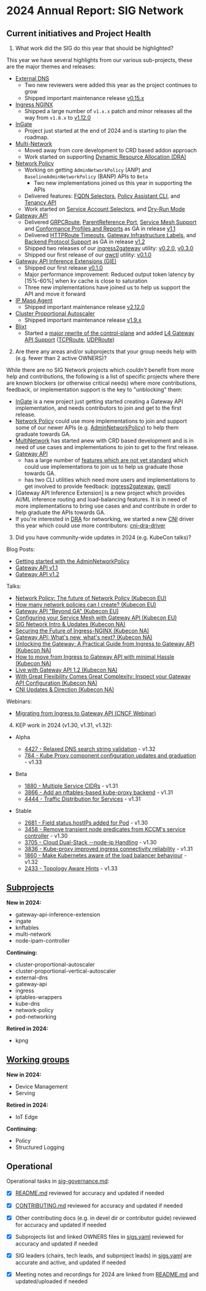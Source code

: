 # 2024 Annual Report: SIG Network

## Current initiatives and Project Health

1. What work did the SIG do this year that should be highlighted?

This year we have several highlights from our various sub-projects, these are
the major themes and releases:

- [External DNS](https://github.com/kubernetes-sigs/external-dns)
  - Two new reviewers were added this year as the project continues to grow
  - Shipped important maintenance release [v0.15.x](https://github.com/kubernetes-sigs/external-dns/releases/tag/v0.15.0)
- [Ingress NGINX](https://github.com/kubernetes/ingress-nginx)
  - Shipped a large number of `v1.x.x` patch and minor releases all the way from `v1.8.x` to [v1.12.0](https://github.com/kubernetes/ingress-nginx/releases/tag/controller-v1.12.0)
- [InGate](https://github.com/kubernetes-sigs/ingate)
  - Project just started at the end of 2024 and is starting to plan the roadmap.
- [Multi-Network](https://github.com/kubernetes-sigs/multi-network-api)
  - Moved away from core development to CRD based addon approach
  - Work started on supporting [Dynamic Resource Allocation (DRA)]
- [Network Policy](https://github.com/kubernetes-sigs/network-policy-api)
  - Working on getting `AdminNetworkPolicy` (ANP) and `BaselineAdminNetworkPolicy` (BANP) APIs to `Beta`
    - Two new implementations joined us this year in supporting the APIs
  - Delivered features: [FQDN Selectors], [Policy Assistant CLI], and [Tenancy API]
  - Work started on [Service Account Selectors], and [Dry-Run Mode]
- [Gateway API](https://github.com/kubernetes-sigs/gateway-api)
  - Delivered [GRPCRoute], [ParentReference Port], [Service Mesh Support] and [Conformance Profiles and Reports] as GA in release [v1.1][gwv1.1]
  - Delivered [HTTPRoute Timeouts], [Gateway Infrastructure Labels], and [Backend Protocol Support] as GA in release [v1.2][gwv1.2]
  - Shipped two releases of our [ingress2gateway] utility: [v0.2.0][i2gv0.2], [v0.3.0][i2gv0.3]
  - Shipped our first release of our [gwctl] utility: [v0.1.0][gwctlv0.1]
- [Gateway API Inference Extensions (GIE)](https://github.com/kubernetes-sigs/gateway-api-inference-extension)
  - Shipped our first release [v0.1.0](https://github.com/kubernetes-sigs/gateway-api-inference-extension)
  - Major performance improvement: Reduced output token latency by [15%-60%] when kv cache is close to saturation
  - Three new implementations have joined us to help us support the API and move it forward
- [IP Masq Agent](https://github.com/kubernetes-sigs/ip-masq-agent)
  - Shipped important maintenance release [v2.12.0](https://github.com/kubernetes-sigs/ip-masq-agent/releases/tag/v2.12.0)
- [Cluster Proportional Autoscaler](https://github.com/kubernetes-sigs/cluster-proportional-autoscaler)
  - Shipped important maintenance release [v1.9.x](https://github.com/kubernetes-sigs/cluster-proportional-autoscaler/releases/tag/v1.9.0)
- [Blixt](https://github.com/kubernetes-sigs/blixt)
  - Started a [major rewrite of the control-plane] and added [L4 Gateway API Support] ([TCPRoute], [UDPRoute])

[Dynamic Resource Allocation (DRA)]:https://kubernetes.io/docs/concepts/scheduling-eviction/dynamic-resource-allocation/
[FQDN Selectors]:https://network-policy-api.sigs.k8s.io/npeps/npep-133/
[Policy Assistant CLI]:https://github.com/kubernetes-sigs/network-policy-api/releases/tag/v0.0.1-policy-assistant
[Tenancy API]:https://network-policy-api.sigs.k8s.io/npeps/npep-122/
[Service Account Selectors]:https://github.com/kubernetes-sigs/network-policy-api/pull/274
[Dry-Run Mode]:https://github.com/kubernetes-sigs/network-policy-api/pull/276
[GRPCRoute]:https://gateway-api.sigs.k8s.io/guides/grpc-routing/
[ParentReference Port]:https://gateway-api.sigs.k8s.io/reference/spec/#gateway.networking.k8s.io%2fv1.ParentReference
[Service Mesh Support]:https://gateway-api.sigs.k8s.io/mesh/
[Conformance Profiles and Reports]:https://gateway-api.sigs.k8s.io/geps/gep-1709/
[HTTPRoute Timeouts]:https://gateway-api.sigs.k8s.io/geps/gep-1742/
[Gateway Infrastructure Labels]:https://gateway-api.sigs.k8s.io/reference/spec/#gateway.networking.k8s.io/v1.GatewayInfrastructure
[Backend Protocol Support]:https://github.com/kubernetes/enhancements/tree/master/keps/sig-network/3726-standard-application-protocols
[ingress2gateway]:https://github.com/kubernetes-sigs/ingress2gateway
[gwctl]:https://github.com/kubernetes-sigs/gwctl
[major rewrite of the control-plane]:https://github.com/kubernetes-sigs/blixt/milestone/8
[L4 Gateway API Support]:https://github.com/kubernetes-sigs/blixt/issues/303
[TCPRoute]:https://gateway-api.sigs.k8s.io/references/spec/#gateway.networking.k8s.io/v1alpha2.TCPRoute
[UDPRoute]:https://gateway-api.sigs.k8s.io/references/spec/#gateway.networking.k8s.io/v1alpha2.UDPRoute

[gwv1.1]:https://github.com/kubernetes-sigs/gateway-api/releases/tag/v1.1.0
[gwv1.2]:https://github.com/kubernetes-sigs/gateway-api/releases/tag/v1.2.0
[i2gv0.2]:https://github.com/kubernetes-sigs/ingress2gateway/releases/tag/v0.2.0
[i2gv0.3]:https://github.com/kubernetes-sigs/ingress2gateway/releases/tag/v0.3.0
[gwctlv0.1]:https://github.com/kubernetes-sigs/gwctl/releases/tag/v0.1.0

2. Are there any areas and/or subprojects that your group needs help with (e.g. fewer than 2 active OWNERS)?

While there are no SIG Network projects which _couldn't_ benefit from more help
and contributions, the following is a list of specific projects where there are
known blockers (or otherwise critical needs) where more contributions, feedback,
or implementation support is the key to "unblocking" them:

- [InGate] is a new project just getting started creating a Gateway API implementation, and needs contributors to join and get to the first release.
- [Network Policy] could use more implementations to join and support some of our newer APIs (e.g. [AdminNetworkPolicy]) to help them graduate towards GA.
- [MultiNetwork] has started anew with CRD based development and is in need of use cases and implementations to join to get to the first release.
- [Gateway API]
  - has a large number of [features which are not yet standard] which could use implementations to join us to help us graduate those towards GA.
  - has two CLI utilities which need more users and implementations to get involved to provide feedback: [ingress2gateway], [gwctl]
- [Gateway API Inference Extension] is a new project which provides AI/ML inference routing and load-balancing features. It is in need of more implementations to bring use cases and and contribute in order to help graduate the APIs towards GA.
- If you're interested in [DRA] for networking, we started a new [CNI] driver this year which could use more contributors: [cni-dra-driver]

[README.md]:https://github.com/kubernetes/community/blob/master/sig-network/README.md
[charter]:https://github.com/kubernetes/community/blob/master/sig-network/charter.md
[InGate]:https://github.com/kubernetes-sigs/ingate
[Network Policy]:https://github.com/kubernetes-sigs/network-policy-api
[AdminNetworkPolicy]:https://network-policy-api.sigs.k8s.io/reference/spec/#policy.networking.k8s.io%2fv1alpha1.AdminNetworkPolicy
[MultiNetwork]:https://github.com/kubernetes-sigs/multi-network-api
[Gateway API]:https://github.com/kubernetes-sigs/gateway-api
[features which are not yet standard]:https://gateway-api.sigs.k8s.io/geps/overview/
[ingress2gateway]:https://github.com/kubernetes-sigs/ingress2gateway
[gwctl]:https://github.com/kubernetes-sigs/gwctl
[DRA]:https://kubernetes.io/docs/concepts/scheduling-eviction/dynamic-resource-allocation/
[CNI]:https://www.cni.dev/
[cni-dra-driver]:https://github.com/kubernetes-sigs/cni-dra-driver

3. Did you have community-wide updates in 2024 (e.g. KubeCon talks)?

Blog Posts:

- [Getting started with the AdminNetworkPolicy](https://network-policy-api.sigs.k8s.io/blog/2024/01/30/getting-started-with-the-adminnetworkpolicy-api/)
- [Gateway API v1.1](https://kubernetes.io/blog/2024/05/09/gateway-api-v1-1/)
- [Gateway API v1.2](https://kubernetes.io/blog/2024/11/21/gateway-api-v1-2/)

Talks:

- [Network Policy: The future of Network Policy (Kubecon EU)](https://sched.co/1Yhhb)
- [How many network policies can I create? (Kubecon EU)](https://kccnceu2024.sched.com/event/1YeMI)
- [Gateway API "Beyond GA" (Kubecon EU)](https://kccnceu2024.sched.com/event/50c69a019a6fb2935d5f19cbb30f0ce3)
- [Configuring your Service Mesh with Gateway API (Kubecon EU)](https://kccnceu2024.sched.com/event/1YeOL)
- [SIG Network Intro & Updates (Kubecon NA)](https://kccncna2024.sched.com/event/1hovJ)
- [Securing the Future of Ingress-NGINX (Kubecon NA)](https://kccncna2024.sched.com/event/1hoxW)
- [Gateway API: What's new, what's next? (Kubecon NA)](https://kccncna2024.sched.com/event/1hoxF)
- [Unlocking the Gateway: A Practical Guide from Ingress to Gateway API (Kubecon NA)](https://cfp.cloud-native.rejekts.io/cloud-native-rejekts-eu-paris-2024/talk/KEYQD9/)
- [How to move from Ingress to Gateway API with minimal Hassle (Kubecon NA)](https://kccncna2024.sched.com/event/1i7ng)
- [Live with Gateway API 1.2 (Kubecon NA)](https://kccncna2024.sched.com/event/1i7np)
- [With Great Flexibility Comes Great Complexity: Inspect your Gateway API Configuration (Kubecon NA)](https://kccncna2024.sched.com/event/1i7s2)
- [CNI Updates & Direction (Kubecon NA)](https://kccncna2024.sched.com/event/1how8)

Webinars:

- [Migrating from Ingress to Gateway API (CNCF Webinar)](https://community.cncf.io/events/details/cncf-cncf-online-programs-presents-cncf-on-demand-webinar-ingress2gateway-migrating-from-ingress-to-gateway-api/)

4. KEP work in 2024 (v1.30, v1.31, v1.32):

- Alpha
  - [4427 - Relaxed DNS search string validation](https://github.com/kubernetes/enhancements/tree/master/keps/sig-network/4427-relaxed-dns-search-validation) - v1.32
  - [784 - Kube Proxy component configuration updates and graduation](https://github.com/kubernetes/enhancements/tree/master/keps/sig-network/784-kube-proxy-component-config) - v1.33

- Beta
  - [1880 - Multiple Service CIDRs](https://github.com/kubernetes/enhancements/tree/master/keps/sig-network/1880-multiple-service-cidrs) - v1.31
  - [3866 - Add an nftables-based kube-proxy backend](https://github.com/kubernetes/enhancements/tree/master/keps/sig-network/3866-nftables-proxy) - v1.31
  - [4444 - Traffic Distribution for Services](https://github.com/kubernetes/enhancements/tree/master/keps/sig-network/4444-service-traffic-distribution) - v1.31

- Stable
  - [2681 - Field status.hostIPs added for Pod](https://github.com/kubernetes/enhancements/tree/master/keps/sig-network/2681-pod-host-ip) - v1.30
  - [3458 - Remove transient node predicates from KCCM's service controller](https://github.com/kubernetes/enhancements/tree/master/keps/sig-network/3458-remove-transient-node-predicates-from-service-controller) - v1.30
  - [3705 - Cloud Dual-Stack --node-ip Handling](https://github.com/kubernetes/enhancements/tree/master/keps/sig-network/3705-cloud-node-ips) - v1.30
  - [3836 - Kube-proxy improved ingress connectivity reliability](https://github.com/kubernetes/enhancements/tree/master/keps/sig-network/3836-kube-proxy-improved-ingress-connectivity-reliability) - v1.31
  - [1860 - Make Kubernetes aware of the load balancer behaviour](https://github.com/kubernetes/enhancements/tree/master/keps/sig-network/1860-kube-proxy-IP-node-binding) - v1.32
  - [2433 - Topology Aware Hints](https://github.com/kubernetes/enhancements/tree/master/keps/sig-network/2433-topology-aware-hints) - v1.33

## [Subprojects](https://git.k8s.io/community/sig-network#subprojects)

**New in 2024:**
  - gateway-api-inference-extension
  - ingate
  - knftables
  - multi-network
  - node-ipam-controller

**Continuing:**
  - cluster-proportional-autoscaler
  - cluster-proportional-vertical-autoscaler
  - external-dns
  - gateway-api
  - ingress
  - iptables-wrappers
  - kube-dns
  - network-policy
  - pod-networking

**Retired in 2024:**
  - kpng

## [Working groups](https://git.k8s.io/community/sig-network#working-groups)

**New in 2024:**
 - Device Management
 - Serving

**Retired in 2024:**
 - IoT Edge

**Continuing:**
 - Policy
 - Structured Logging

## Operational

Operational tasks in [sig-governance.md]:
- [x] [README.md] reviewed for accuracy and updated if needed
- [x] [CONTRIBUTING.md] reviewed for accuracy and updated if needed
- [x] Other contributing docs (e.g. in devel dir or contributor guide) reviewed for accuracy and updated if needed
- [x] Subprojects list and linked OWNERS files in [sigs.yaml] reviewed for accuracy and updated if needed
- [x] SIG leaders (chairs, tech leads, and subproject leads) in [sigs.yaml] are accurate and active, and updated if needed
- [x] Meeting notes and recordings for 2024 are linked from [README.md] and updated/uploaded if needed


[CONTRIBUTING.md]: https://git.k8s.io/community/sig-network/CONTRIBUTING.md
[sig-governance.md]: https://git.k8s.io/community/committee-steering/governance/sig-governance.md
[README.md]: https://git.k8s.io/community/sig-network/README.md
[sigs.yaml]: https://git.k8s.io/community/sigs.yaml
[devel]: https://git.k8s.io/community/contributors/devel/README.md

